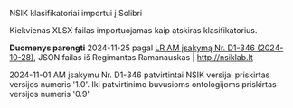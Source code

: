 NSIK klasifikatoriai importui į Solibri

Kiekvienas XLSX failas importuojamas kaip atskiras klasifikatorius.

**Duomenys parengti** 2024-11-25 pagal [LR AM įsakymą Nr. D1-346 (2024-10-28)](https://www.e-tar.lt/portal/lt/legalAct/ad902000952f11efa605b9842742bf37), JSON failas iš Regimantas Ramanauskas | <http://nsiklab.lt>

2024-11-01 AM įsakymu Nr. D1-346 patvirtintai NSIK versijai priskirtas versijos numeris '1.0'. 
Iki patvirtinimo buvusioms ontologijoms priskirtas versijos numeris '0.9'


